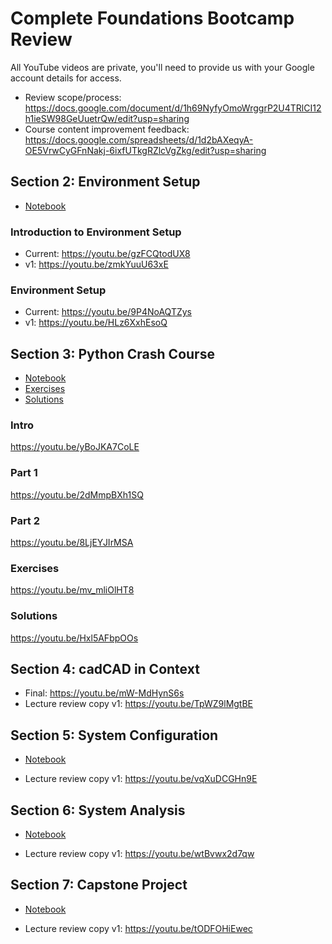 # Complete Foundations Bootcamp Review

All YouTube videos are private, you'll need to provide us with your Google account details for access.

* Review scope/process: https://docs.google.com/document/d/1h69NyfyOmoWrggrP2U4TRlCI12h1ieSW98GeUuetrQw/edit?usp=sharing
* Course content improvement feedback: https://docs.google.com/spreadsheets/d/1d2bAXeqyA-OE5VrwCyGFnNakj-6ixfUTkgRZlcVgZkg/edit?usp=sharing

## Section 2: Environment Setup

* [Notebook](setup.ipynb)

### Introduction to Environment Setup

* Current: https://youtu.be/gzFCQtodUX8
* v1: https://youtu.be/zmkYuuU63xE

### Environment Setup

* Current: https://youtu.be/9P4NoAQTZys
* v1: https://youtu.be/HLz6XxhEsoQ

## Section 3: Python Crash Course

* [Notebook](content/section-3-python-crash-course/notebook.ipynb)
* [Exercises](content/section-3-python-crash-course/exercises.ipynb)
* [Solutions](content/section-3-python-crash-course/solutions.ipynb)

### Intro

https://youtu.be/yBoJKA7CoLE

### Part 1

https://youtu.be/2dMmpBXh1SQ

### Part 2

https://youtu.be/8LjEYJIrMSA

### Exercises

https://youtu.be/mv_mliOlHT8

### Solutions

https://youtu.be/Hxl5AFbpOOs

## Section 4: cadCAD in Context

* Final: https://youtu.be/mW-MdHynS6s
* Lecture review copy v1: https://youtu.be/TpWZ9lMgtBE

## Section 5: System Configuration

* [Notebook](content/section-5-system-configuration/notebook.ipynb)

* Lecture review copy v1: https://youtu.be/vqXuDCGHn9E

## Section 6: System Analysis

* [Notebook](content/section-6-system-analysis/notebook.ipynb)

* Lecture review copy v1: https://youtu.be/wtBvwx2d7qw

## Section 7: Capstone Project

* [Notebook](content/section-7-capstone-project/notebook.ipynb)

* Lecture review copy v1: https://youtu.be/tODFOHiEwec
